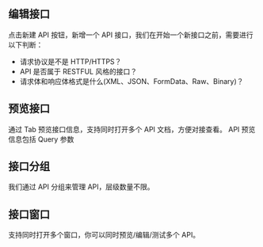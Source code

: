 ## 编辑接口

点击新建 API 按钮，新增一个 API 接口，我们在开始一个新接口之前，需要进行以下判断：
- 请求协议是不是 HTTP/HTTPS？
- API 是否属于 RESTFUL 风格的接口？
- 请求体和响应体格式是什么(XML、JSON、FormData、Raw、Binary)？

## 预览接口

通过 Tab 预览接口信息，支持同时打开多个 API 文档，方便对接查看。
API 预览信息包括 Query 参数

## 接口分组
我们通过 API 分组来管理 API，层级数量不限。
## 接口窗口
支持同时打开多个窗口，你可以同时预览/编辑/测试多个 API。